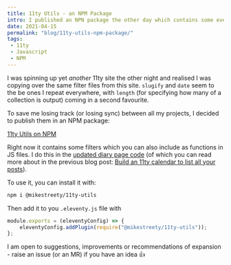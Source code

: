 ```yaml
---
title: 11ty Utils - an NPM Package
intro: I published an NPN package the other day which contains some everyday 11ty utils
date: 2021-04-15
permalink: "blog/11ty-utils-npm-package/"
tags:
 - 11ty
 - Javascript
 - NPM
---
```


I was spinning up yet _another_ 11ty site the other night and realised I was copying over the same filter files from this site. `slugify` and `date` seem to the be ones I repeat everywhere, with `length` (for specifying how many of a collection is output) coming in a second favourite.

To save me losing track (or losing sync) between all my projects, I decided to publish them in an NPM package:

<a href="https://www.npmjs.com/package/@mikestreety/11ty-utils" class="button">11ty Utils on NPM</a>

Right now it contains some filters which you can also include as functions in JS files. I do this in the [updated diary page code](https://gitlab.com/mikestreety/mikestreety/-/blob/master/app/content/diary.11tydata.js#L1) (of which you can read more about in the previous blog post: [Build an 11ty calendar to list all your posts](blog/build-an-11ty-calendar-to-list-all-your-posts/)).

To use it, you can install it with:

```bash
npm i @mikestreety/11ty-utils
```

Then add it to you `.eleventy.js` file with

```js
module.exports = (eleventyConfig) => {
	eleventyConfig.addPlugin(require("@mikestreety/11ty-utils"));
};
```

I am open to suggestions, improvements or recommendations of expansion - raise an issue (or an MR) if you have an idea 👍
